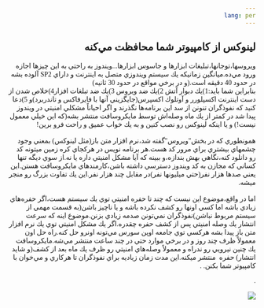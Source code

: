 ```yaml
---
lang: per
---
```

<!DOCTYPE HTML PUBLIC "-//W3C//DTD HTML 4.01 Transitional//EN">
<html style="direction: rtl;" lang="fa">
<head>
  <meta content="text/html;charset=UTF-8" http-equiv="Content-Type">

  <title></title>
</head>
  

<body>
<div style="font-family: Tahoma;" id="corps">

<h2>لينوكس از كامپيوتر شما محافظت مي&zwnj;كنه</h2>
ويروسها،توجانها،تبليغات ابزارها و جاسوس ابزارها...ويندوز به راحتي به
اين چيزها اجازه ورود مي&zwnj;ده.ميانگين زمانيكه يك سيستم ويندوزي متصل
به اينترنت و داراي SP2 آلوده بشه در حدود 40 دقيقه&zwnj; است.(و در برخي
مواقع در حدود 30 ثانيه)<br />
بنابراين شما بايد:1)يك دبوار آتش 2)يك ضد ويروس 3)يك ضد تبلغات
افزار4)خلاص شدن از دست اينترنت اكسپلورر و آوتلوك اكسپرس(جايگزيني آنها
با فايرفاكس و تاندربرد)و 5)دعا كنيد كه نفوذگران تنونن از سد اين
برنامه&zwnj;ها نگذرند و اگر احياناً مشكلي امنيتي در ويندوز پيدا شد در
كمتر از يك ماه وصله&zwnj;اش توسط مايكروسافت منتشر بشه(كه اين خيلي معمول
نيست!) و يا اينكه لينوكس رو نصب كنين و به يك خواب عميق و راحت فرو برين!<br />
<br />
همونطوري كه در بخش"ويروس"گفته شد،نرم افزار متن باز(مثل لينوكس) بمعني
وجود چشمهاي بيشتري براي مرور كد هست.هر برنامه نويس در هركجاي كره زمين
ميتونه كد رو دانلود كنه،نگاهي بهش بندازه،و ببينه كه آيا مشكل امنيتي
داره يا نه.از سوي ديگه تنها كساني كه مجازن به كد ويندوز دسترسي داشته
باشن،كارمندهاي مايكروسافت هستن.اين يعني صدها هزار نفر(حتي ميليونها
نفر)در مقابل چند هزار نفر.اين يك تفاوت بزرگ رو منجر ميشه.<br />
<br />
اما در واقع،موضوع اين نيست كه چند تا حفره امنيتي توي يك سيستم هست،اگر
حفره&zwnj;هاي زيادي باشه اما كسي اونها رو كشف نكرده باشه و يا ناچيز
باشن(به قسمت مهمي از سيستم مربوط نباشن)نفوذگران نمي&zwnj;تونن صدمه
زيادي بزنن.موضوع اينه كه سرعت انتشار يك وصله امنيتي پس از كشف حفره
چقدره.اگر يك مشكل امنيتي توي يك نرم&zwnj; افزار متن باز پيدا بشه هركسي
توي جامعه اوپن سورس مي&zwnj;تونه اونرو حل كنه.راه حل اون معمولاً ظرف
چند روز و در برخي موارد حتي در چند ساعت منتشر مي&zwnj;شه.مايكروسافت يك
چنين نيرويي رو ندراه و معمولاً وصله&zwnj;هاي امنيتي رو ظرف يك ماه بعد
از كشف(و شايد انتشار) حفره &nbsp;منتشر ميكنه.اين مدت زمان زياديه براي
نفوذگران تا هركاري و مي&zwnj;خوان با كامپيوتر شما بكنن.
.


.



<img src="Images/security_thumb.png">





